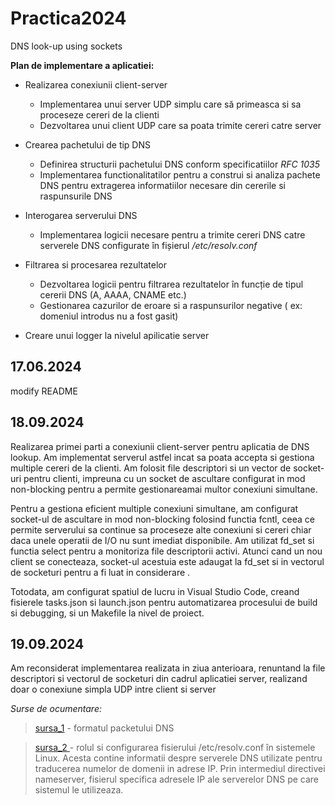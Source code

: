# Practica2024
DNS look-up using sockets

**Plan de implementare a aplicatiei:**

- Realizarea conexiunii client-server 
  - Implementarea unui server UDP simplu care să primeasca si sa proceseze cereri de la clienti 
  - Dezvoltarea unui client UDP care sa poata trimite cereri catre server
  
- Crearea pachetului de tip DNS     
  - Definirea structurii pachetului DNS conform specificatiilor *RFC 1035*
  - Implementarea functionalitatilor pentru a construi si analiza pachete DNS pentru extragerea informatiilor necesare din cererile si raspunsurile DNS
    
-   Interogarea serverului DNS
    - Implementarea logicii necesare pentru a trimite cereri DNS catre serverele DNS configurate în fișierul */etc/resolv.conf*
  
- Filtrarea si procesarea rezultatelor  
    - Dezvoltarea logicii pentru filtrarea rezultatelor în funcție de tipul cererii DNS (A, AAAA, CNAME etc.)
    - Gestionarea cazurilor de eroare si a raspunsurilor negative ( ex: domeniul introdus nu a fost gasit)
- Creare unui logger la nivelul apilicatie server
  
## 17.06.2024

modify README


## 18.09.2024

Realizarea primei parti a conexiunii client-server pentru aplicatia de DNS lookup. Am implementat serverul astfel incat sa poata accepta si gestiona multiple cereri de la clienti. Am folosit file descriptori si un vector de socket-uri pentru clienti, impreuna cu un socket de ascultare configurat in mod non-blocking pentru a permite gestionareamai multor conexiuni simultane. 

Pentru a gestiona eficient multiple conexiuni simultane, am configurat socket-ul de ascultare in mod non-blocking folosind functia fcntl, ceea ce permite serverului sa continue sa proceseze alte conexiuni si cereri chiar daca unele operatii de I/O nu sunt imediat disponibile. Am utilizat fd_set si functia select pentru a monitoriza file descriptorii activi. Atunci cand un nou client se conecteaza, socket-ul acestuia este adaugat la fd_set si in vectorul de socketuri pentru a fi luat in considerare .

Totodata, am configurat spatiul de lucru in Visual Studio Code, creand fisierele tasks.json si launch.json pentru automatizarea procesului de build si debugging, si un Makefile la nivel de proiect.

## 19.09.2024

Am reconsiderat implementarea realizata in ziua anterioara, renuntand la file descriptori si vectorul de socketuri din cadrul aplicatiei server, realizand doar o conexiune simpla UDP intre client si server 

*Surse de ocumentare:*

>[ sursa_1](https://mislove.org/teaching/cs4700/spring11/handouts/project1-primer.pdf) -  formatul packetului DNS 
 
 >[ sursa_2 ](https://www.baeldung.com/linux/etc-resolv-conf-file) - rolul si configurarea fisierului /etc/resolv.conf în sistemele Linux. Acesta contine informatii despre serverele DNS utilizate pentru traducerea numelor de domenii in adrese IP. Prin intermediul directivei nameserver, fisierul specifica adresele IP ale serverelor DNS pe care sistemul le utilizeaza.